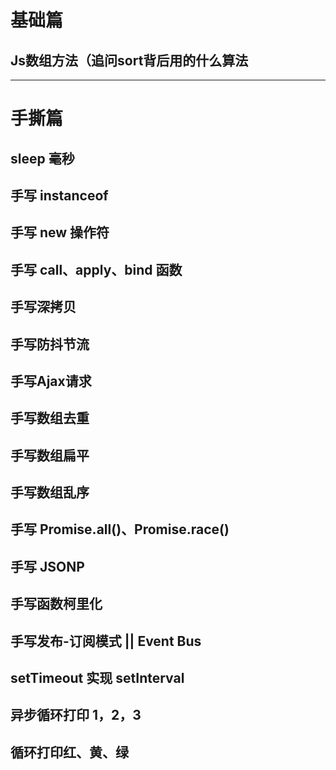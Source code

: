 # 基础篇
## Js数组方法（追问sort背后用的什么算法

---

# 手撕篇
## sleep 毫秒
## 手写 instanceof
## 手写 new 操作符
## 手写 call、apply、bind 函数
## 手写深拷贝
## 手写防抖节流
## 手写Ajax请求
## 手写数组去重
## 手写数组扁平
## 手写数组乱序
## 手写 Promise.all()、Promise.race()
## 手写 JSONP
## 手写函数柯里化
## 手写发布-订阅模式 || Event Bus
## setTimeout 实现 setInterval
## 异步循环打印 1，2，3
## 循环打印红、黄、绿
